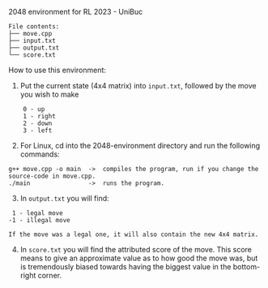 2048 environment for RL 2023 - UniBuc
```
File contents:
├── move.cpp
├── input.txt
├── output.txt
└── score.txt
```

 How to use this environment: 
 1. Put the current state (4x4 matrix) into `input.txt`, followed by the move you wish to make
```
    0 - up
    1 - right
    2 - down
    3 - left
```
    
 2. For Linux, cd into the 2048-environment directory and run the following commands:
```
g++ move.cpp -o main  ->  compiles the program, run if you change the source-code in move.cpp.
./main                ->  runs the program.
```
 3. In `output.txt` you will find:
```
 1 - legal move
-1 - illegal move

If the move was a legal one, it will also contain the new 4x4 matrix.
```
  
  4. In `score.txt` you will find the attributed score of the move.
   This score means to give an approximate value as to how good the move was, but is tremendously biased towards having the biggest value in the bottom-right corner. 
